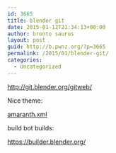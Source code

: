 ```yaml
---
id: 3665
title: blender git
date: 2015-01-12T21:34:13+00:00
author: bronto saurus
layout: post
guid: http://b.pwnz.org/?p=3665
permalink: /2015/01/blender-git/
categories:
  - Uncategorized
---
```

<http://git.blender.org/gitweb/>

Nice theme:
  
[amaranth.xml](https://git.blender.org/gitweb/gitweb.cgi/blender-addons-contrib.git/blob_plain/HEAD:/presets/interface_theme/amaranth.xml)

build bot builds:
  
<https://builder.blender.org/>